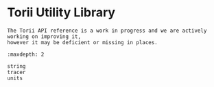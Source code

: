 # Torii Utility Library

```{warning}
The Torii API reference is a work in progress and we are actively working on improving it,
however it may be deficient or missing in places.
```

```{toctree}
:maxdepth: 2

string
tracer
units
```
